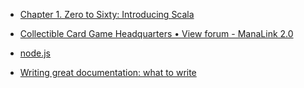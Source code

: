 
- [Chapter 1. Zero to Sixty: Introducing Scala](/2010/05/chapter-1-zero-to-sixty-introducing-scala/)

- [Collectible Card Game Headquarters • View forum - ManaLink 2.0](/2010/03/collectible-card-game-headquarters-view-forum-manalink-2-0/)

- [node.js](/2009/11/node-js/)

- [Writing great documentation: what to write](/2009/11/writing-great-documentation-what-to-write/)
